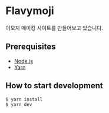 # Flavymoji

이모지 메이킹 사이트를 만들어보고 있습니다.

## Prerequisites

- [Node.js](https://nodejs.org/)
- [Yarn](https://yarnpkg.com/)

## How to start development

```shell
$ yarn install
$ yarn dev
```
